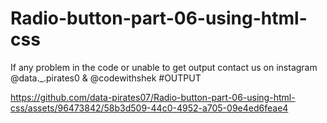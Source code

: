 # Radio-button-part-06-using-html-css
If any problem in the code or unable to get output contact us on instagram @data._.pirates0 & @codewithshek
#OUTPUT

https://github.com/data-pirates07/Radio-button-part-06-using-html-css/assets/96473842/58b3d509-44c0-4952-a705-09e4ed6feae4

